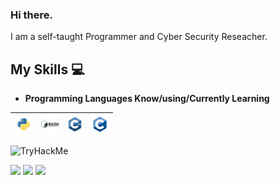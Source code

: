 ### Hi there.
 I am a self-taught Programmer and Cyber Security Reseacher. 

## My Skills :computer:

- **Programming Languages Know/using/Currently Learning**

| [<img src="https://raw.githubusercontent.com/github/explore/80688e429a7d4ef2fca1e82350fe8e3517d3494d/topics/python/python.png" alt="python logo" width="28">](https://www.python.org/) | [<img src="https://raw.githubusercontent.com/github/explore/80688e429a7d4ef2fca1e82350fe8e3517d3494d/topics/bash/bash.png" alt="bash logo" width="28">](https://www.gnu.org/software/bash/)  | [<img src="https://raw.githubusercontent.com/github/explore/80688e429a7d4ef2fca1e82350fe8e3517d3494d/topics/cpp/cpp.png" alt="cpp logo" width="24">](https://isocpp.org/)  |  [<img src="https://raw.githubusercontent.com/github/explore/80688e429a7d4ef2fca1e82350fe8e3517d3494d/topics/c/c.png" alt="c logo" width="28">](http://www.open-std.org/jtc1/sc22/wg14/) |
|---|---|---|---|

<img src="https://tryhackme-badges.s3.amazonaws.com/efe.koparal.png" alt="TryHackMe">

<p>
<a href="https://www.instagram.com/efe_koparal/"><img src="https://img.shields.io/badge/-efe_koparal?logo=instagram&style=flat-square"/></a>
<a href="mailto:efekoparal@proton.me"><img src="https://img.shields.io/badge/-efekoparal@proton.me-black?logo=gmail&style=flat-square"/></a>
<a href="https://twitter.com/efe_koparal"><img src="https://img.shields.io/badge/-efe_koparal-blue?logo=twitter&style=flat-square"/></a>
</p>
